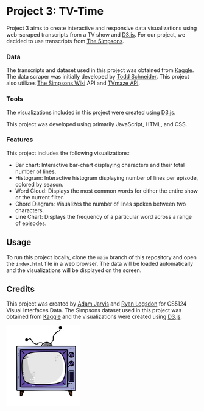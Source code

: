 # Project 3: TV-Time

Project 3 aims to create interactive and responsive data visualizations using web-scraped transcripts from a TV show and [D3.js](https://d3js.org/). For our project, we decided to use transcripts from [The Simpsons](https://www.imdb.com/title/tt0096697/).

### Data

The transcripts and dataset used in this project was obtained from [Kaggle](https://www.kaggle.com/datasets/prashant111/the-simpsons-dataset?resource=download). The data scraper was initially developed by [Todd Schneider](https://github.com/toddwschneider/flim-springfield). This project also utilizes [The Simpsons Wiki](https://simpsons.fandom.com/wiki/Simpsons_Wiki) API and [TVmaze API](https://www.tvmaze.com/api).

### Tools

The visualizations included in this project were created using [D3.js](https://d3js.org/).

This project was developed using primarily JavaScript, HTML, and CSS.

### Features

This project includes the following visualizations:

- Bar chart: Interactive bar-chart displaying characters and their total number of lines.
- Histogram: Interactive histogram displaying number of lines per episode, colored by season.
- Word Cloud: Displays the most common words for either the entire show or the current filter.
- Chord Diagram: Visualizes the number of lines spoken between two characters.
- Line Chart: Displays the frequency of a particular word across a range of episodes. 

## Usage

To run this project locally, clone the `main` branch of this repository and open the `index.html` file in a web browser. The data will be loaded automatically and the visualizations will be displayed on the screen.

## Credits

This project was created by [Adam Jarvis](https://github.com/jarvisar) and [Ryan Logsdon](https://github.com/rlogsdon7) for CS5124 Visual Interfaces Data. The Simpsons dataset used in this project was obtained from [Kaggle](https://www.kaggle.com/datasets/prashant111/the-simpsons-dataset?resource=download/) and the visualizations were created using [D3.js](https://d3js.org/).

<p align="left">
  <img src="https://github.com/jarvisar/datavis-project3/blob/main/images/tv.png" alt="Three.js" title"Three.js">
</p>
